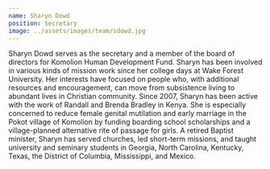 ```yaml
---
name: Sharyn Dowd
position: Secretary
image: ../assets/images/team/sdowd.jpg
---
```

Sharyn Dowd serves as the secretary and a member of the board of directors for Komolion Human Development Fund. Sharyn
has been involved in various kinds of mission work since her college days at Wake Forest University. Her interests have
focused on people who, with additional resources and encouragement, can move from subsistence living to abundant lives
in Christian community. Since 2007, Sharyn has been active with the work of Randall and Brenda Bradley in Kenya. She is
especially concerned to reduce female genital mutilation and early marriage in the Pokot village of Komolion by funding
boarding school scholarships and a village-planned alternative rite of passage for girls. A retired Baptist minister,
Sharyn has served churches, led short-term missions, and taught university and seminary students in Georgia, North
Carolina, Kentucky, Texas, the District of Columbia, Mississippi, and Mexico.
